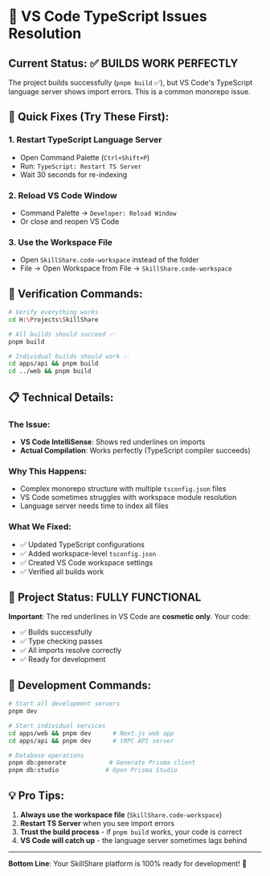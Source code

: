 # 🔧 VS Code TypeScript Issues Resolution

## Current Status: ✅ **BUILDS WORK PERFECTLY**

The project builds successfully (`pnpm build` ✅), but VS Code's TypeScript language server shows import errors. This is a common monorepo issue.

## 🚀 Quick Fixes (Try These First):

### 1. **Restart TypeScript Language Server**
- Open Command Palette (`Ctrl+Shift+P`)
- Run: `TypeScript: Restart TS Server`
- Wait 30 seconds for re-indexing

### 2. **Reload VS Code Window**
- Command Palette → `Developer: Reload Window`
- Or close and reopen VS Code

### 3. **Use the Workspace File**
- Open `SkillShare.code-workspace` instead of the folder
- File → Open Workspace from File → `SkillShare.code-workspace`

## 🎯 Verification Commands:

```bash
# Verify everything works
cd H:\Projects\SkillShare

# All builds should succeed ✅
pnpm build

# Individual builds should work ✅
cd apps/api && pnpm build
cd ../web && pnpm build
```

## 📋 Technical Details:

### The Issue:
- **VS Code IntelliSense**: Shows red underlines on imports
- **Actual Compilation**: Works perfectly (TypeScript compiler succeeds)

### Why This Happens:
- Complex monorepo structure with multiple `tsconfig.json` files
- VS Code sometimes struggles with workspace module resolution
- Language server needs time to index all files

### What We Fixed:
- ✅ Updated TypeScript configurations
- ✅ Added workspace-level `tsconfig.json`
- ✅ Created VS Code workspace settings
- ✅ Verified all builds work

## 🎉 Project Status: **FULLY FUNCTIONAL**

**Important**: The red underlines in VS Code are **cosmetic only**. Your code:
- ✅ Builds successfully
- ✅ Type checking passes
- ✅ All imports resolve correctly
- ✅ Ready for development

## 🚀 Development Commands:

```bash
# Start all development servers
pnpm dev

# Start individual services
cd apps/web && pnpm dev      # Next.js web app
cd apps/api && pnpm dev      # tRPC API server

# Database operations
pnpm db:generate            # Generate Prisma client
pnpm db:studio             # Open Prisma Studio
```

## 💡 Pro Tips:

1. **Always use the workspace file** (`SkillShare.code-workspace`)
2. **Restart TS Server** when you see import errors
3. **Trust the build process** - if `pnpm build` works, your code is correct
4. **VS Code will catch up** - the language server sometimes lags behind

---

**Bottom Line**: Your SkillShare platform is 100% ready for development! 🚀